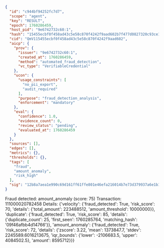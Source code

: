 ```json
{
  "id": "c944bf94252fc7d7",
  "scope": "agent",
  "key": "RESULT",
  "epoch": 1760286459,
  "host_pid": "9e6742732c60:1",
  "hash": "15455ecbf0f458ad43c5e58c870f4242f9aad602b7f477d0827320c93ce12247",
  "cid": "QmV115455ecbf0f458ad43c5e58c870f4242f9aad602",
  "aicp": {
    "prov": {
      "issuer": "9e6742732c60:1",
      "created_at": 1760286459,
      "method": "automated_fraud_detection",
      "vc_type": "VerifiableCredential"
    },
    "ucon": {
      "usage_constraints": [
        "no_pii_export",
        "audit_required"
      ],
      "purpose": "fraud_detection_analysis",
      "enforcement": "mandatory"
    },
    "eval": {
      "confidence": 1.0,
      "evidence_count": 0,
      "review_status": "pending",
      "evaluated_at": 1760286459
    }
  },
  "sources": [],
  "edges": [],
  "metrics": {},
  "thresholds": {},
  "tags": [
    "fraud",
    "amount_anomaly",
    "risk_high"
  ],
  "sig": "12b8a7aea1e990c69d161ff61ffe801e46efa216014b7e73d379937a6e1b1201"
}
```

Fraud detected: amount_anomaly (score: 75)
Transaction: 111000020782458
Details: {'velocity': {'fraud_detected': True, 'risk_score': 70, 'details': {'total_amount': 223488512, 'amount_threshold': 10000000}}, 'duplicate': {'fraud_detected': True, 'risk_score': 85, 'details': {'duplicate_count': 25, 'first_seen': 1760285764, 'matching_hash': '09f46afbb4d14766'}}, 'amount_anomaly': {'fraud_detected': True, 'risk_score': 72, 'details': {'zscore': 3.22, 'mean': 1373847.7, 'stdev': 2245589.6016213675, 'iqr_bounds': {'lower': -2106683.5, 'upper': 4084502.5}, 'amount': 8595712}}}